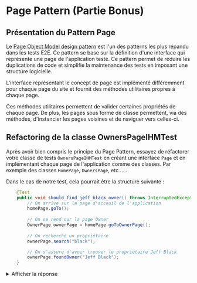 # Page Pattern (Partie Bonus)

## Présentation du Pattern Page

Le [Page Object Model design pattern](https://martinfowler.com/bliki/PageObject.html) est l'un des patterns les plus répandu dans les tests E2E. Ce pattern se base sur la définition d'une interface qui représente 
une page de l'application testé. Ce pattern permet de réduire les duplications de code et simplifie la maintenance des tests en imposant une structure logicielle.  

L'interface représentant le concept de page est implémenté différemment pour chaque page du site et fournit des méthodes utilitaires propres à chaque page.  

Ces méthodes utilitaires permettent de valider certaines propriétés de chaque page. De plus, les pages sous forme de classe permettent, via des méthodes, d'instancier les pages voisines 
et de naviguer vers celles-ci.

## Refactoring de la classe OwnersPageIHMTest

Après avoir bien compris le principe du Page Pattern, essayez de réfactorer votre classe de tests `OwnersPageIHMTest` en créant une interface
`Page` et en implémentant chaque page de l'application comme des classes. Par exemple des classes `HomePage`, `OwnersPage`, etc ... .

Dans le cas de notre test, cela pourrait être la structure suivante :

```java
    @Test
    public void should_find_jeff_black_owner() throws InterruptedException {
        // On arrive sur la page d'acceuil de l'application
        homePage.goTo();
    
        // On se rend sur la page Owner
        OwnerPage ownerPage = homePage.goToOwnerPage();
        
        // On recherche un propriétaire
        ownerPage.search("black");

        // On s'assure d'avoir trouver le propriétaire Jeff Black
        ownerPage.foundOwner("Jeff Black");
    }
```

<details>
<summary>Afficher la réponse</summary>

Interface Example :

```java
package org.springframework.samples.petclinic.selenium.pagepattern;

import org.openqa.selenium.By;
import org.openqa.selenium.OutputType;
import org.openqa.selenium.WebDriver;
import org.openqa.selenium.WebElement;
import org.openqa.selenium.remote.RemoteWebDriver;
import org.slf4j.Logger;
import org.slf4j.LoggerFactory;

import java.io.File;
import java.io.IOException;
import java.lang.invoke.MethodHandles;
import java.nio.file.Files;
import java.nio.file.StandardCopyOption;

/**
 * interface which represent a GUI interface on website
 */
public interface Page {

    static final Logger LOGGER = LoggerFactory.getLogger(MethodHandles.lookup().lookupClass().getName());

    /**
     * retrieve {@link WebDriver} for interact with selenium page
     * @return
     */
    WebDriver getWebDriver();

    /**
     * get {@link WebElement} by html selector
     * @param htmlSelector
     * @return
     */
    default WebElement getElementBySelector(String htmlSelector) {
        return this.getWebDriver().findElement(By.cssSelector(htmlSelector));
    }

    /**
     * get {@link WebElement} by html id
     * @param idName
     * @return
     */
    default WebElement getElementById(String idName) {
        return this.getWebDriver().findElement(By.id(idName));
    }

    /**
     * get {@link WebElement} by html class
     * @param className
     * @return
     */
    default WebElement getElementClass(String className) {
        return this.getWebDriver().findElement(By.className(className));
    }

    /**
     * generate click event on {@link WebElement}
     * @param element
     */
    default void clickElement(WebElement element) {
        element.click();
    }

    /**
     * take screen shot of current webPage
     * @param outputPath
     * @return
     */
    default File takeScreenshot(String outputPath) {
        File outputFile = ((RemoteWebDriver)getWebDriver()).getScreenshotAs(OutputType.FILE);
        File copied = new File(outputPath);
        try {
            Files.copy(outputFile.toPath(), copied.toPath(), StandardCopyOption.REPLACE_EXISTING);
        } catch (IOException e) {
            LOGGER.info("Failed to screenshot current page");
            return null;
        }
        return copied;
    }
}
```
</details>
